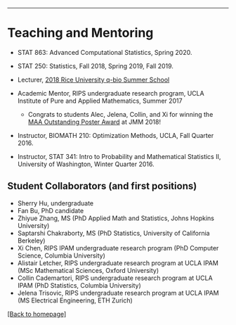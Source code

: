 ---
# [](#header-1)Teaching and Mentoring

* STAT 863: Advanced Computational Statistics, Spring 2020.

* STAT 250: Statistics, Fall 2018, Spring 2019, Fall 2019.

* Lecturer, [2018 Rice University q-bio Summer School](http://q-bio.org/wp/qbss/2018lecturers/) 

* Academic Mentor, RIPS undergraduate research program, UCLA Institute of Pure and Applied Mathematics, Summer 2017
	* Congrats to students Alec, Jelena, Collin, and Xi for winning the [MAA Outstanding Poster Award](http://www.ipam.ucla.edu/news/rips-students-receive-outstanding-poster-awards-at-jmm/) at JMM 2018!
	
* Instructor, BIOMATH 210: Optimization Methods, UCLA, Fall Quarter 2016. 

* Instructor, STAT 341: Intro to Probability and Mathematical Statistics II, University of Washington, Winter Quarter 2016. 


Student Collaborators (and first positions)
-------
* Sherry Hu, undergraduate
* Fan Bu, PhD candidate
* Zhiyue Zhang, MS (PhD Applied Math and Statistics, Johns Hopkins University)
* Saptarshi Chakraborty, MS (PhD Statistics, University of California Berkeley)
* Xi Chen, RIPS IPAM undergraduate research program (PhD Computer Science, Columbia University)
* Alistair Letcher, RIPS undergraduate research program at UCLA IPAM (MSc Mathematical Sciences, Oxford University)
* Collin Cademartori, RIPS undergraduate research program at UCLA IPAM (PhD Statistics, Columbia University)
* Jelena Trisovic, RIPS undergraduate research program at UCLA IPAM (MS Electrical Engineering, ETH Zurich)


[ [Back to homepage] ](./)
